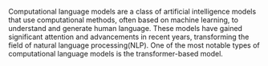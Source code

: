 Computational language models are a class of artificial intelligence models that use computational methods, often based on machine learning, to understand and generate human language.
These models have gained significant attention and advancements in recent years, transforming the field of natural language processing(NLP). 
One of the most notable types of computational language models is the transformer-based model. 
